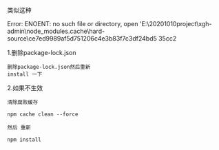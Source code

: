 

类似这种

Error: ENOENT: no such file or directory, open 'E:\20201010project\xgh-admin\node_modules\.cache\hard-source\ce7ed9989af5d751206c4e3b83f7c3df24bd5 35cc2


1.删除package-lock.json
```
删除package-lock.json然后重新
install 一下
```

2.如果不生效
```
清除腐败缓存

npm cache clean --force

然后 重新

npm install
```
